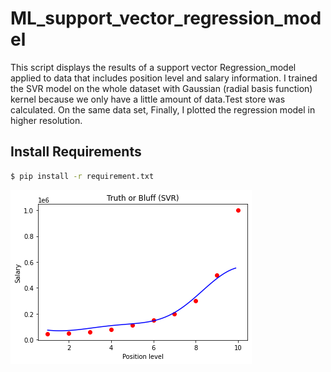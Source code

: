 # ML_support_vector_regression_model

This script displays the results of a support vector Regression_model applied to data that includes position level and salary information. I trained the SVR model on the whole dataset with Gaussian (radial basis function) kernel because we only have a little amount of data.Test store was calculated. On the same data set, Finally, I plotted the regression model  in higher resolution.

## Install Requirements

```bash
$ pip install -r requirement.txt
```
![model's output](./output.png)
